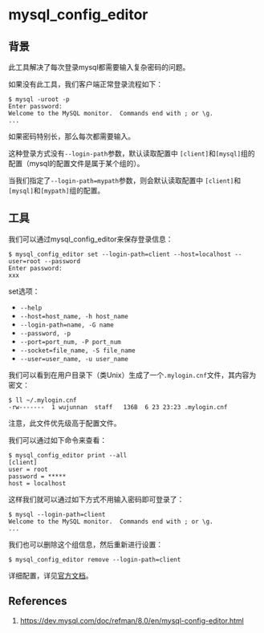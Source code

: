 # mysql_config_editor

## 背景

此工具解决了每次登录mysql都需要输入复杂密码的问题。

如果没有此工具，我们客户端正常登录流程如下：

```
$ mysql -uroot -p
Enter password:
Welcome to the MySQL monitor.  Commands end with ; or \g.
...
```

如果密码特别长，那么每次都需要输入。

这种登录方式没有`--login-path`参数，默认读取配置中 `[client]`和`[mysql]`组的配置（mysql的配置文件是属于某个组的）。

当我们指定了`--login-path=mypath`参数，则会默认读取配置中 `[client]`和`[mysql]`和`[mypath]`组的配置。

## 工具

我们可以通过mysql_config_editor来保存登录信息：

```
$ mysql_config_editor set --login-path=client --host=localhost --user=root --password
Enter password:
xxx
```

set选项：

- `--help`
- `--host=host_name, -h host_name`
- `--login-path=name, -G name`
- `--password, -p`
- `--port=port_num, -P port_num`
- `--socket=file_name, -S file_name`
- `--user=user_name, -u user_name`

我们可以看到在用户目录下（类Unix）生成了一个`.mylogin.cnf`文件，其内容为密文：

```
$ ll ~/.mylogin.cnf
-rw-------  1 wujunnan  staff   136B  6 23 23:23 .mylogin.cnf
```

注意，此文件优先级高于配置文件。

我们可以通过如下命令来查看：

```
$ mysql_config_editor print --all
[client]
user = root
password = *****
host = localhost
```

这样我们就可以通过如下方式不用输入密码即可登录了：

```
$ mysql --login-path=client
Welcome to the MySQL monitor.  Commands end with ; or \g.
...
```

我们也可以删除这个组信息，然后重新进行设置：

```
$ mysql_config_editor remove --login-path=client
```

详细配置，详见[官方文档](https://dev.mysql.com/doc/refman/8.0/en/mysql-config-editor.html)。

## References

1. https://dev.mysql.com/doc/refman/8.0/en/mysql-config-editor.html




